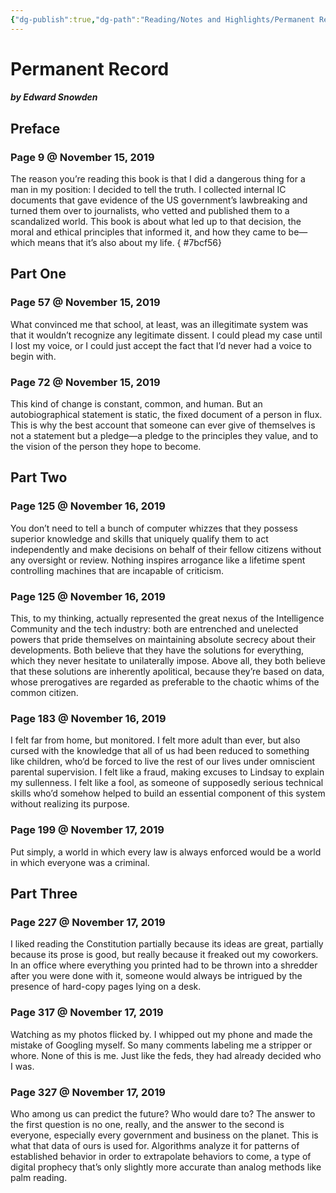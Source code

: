 ```yaml
---
{"dg-publish":true,"dg-path":"Reading/Notes and Highlights/Permanent Record.md","permalink":"/reading/notes-and-highlights/permanent-record/","title":"Notes from Permanent Record","tags":["reading-note"]}
---
```



# Permanent Record
##### by Edward Snowden

## Preface 
### Page 9 @ November 15, 2019
The reason you’re reading this book is that I did a dangerous thing for a man in my position: I decided to tell the truth. I collected internal IC documents that gave evidence of the US government’s lawbreaking and turned them over to journalists, who vetted and published them to a scandalized world. This book is about what led up to that decision, the moral and ethical principles that informed it, and how they came to be—which means that it’s also about my life.
{ #7bcf56}


## Part One 
### Page 57 @ November 15, 2019
What convinced me that school, at least, was an illegitimate system was that it wouldn’t recognize any legitimate dissent. I could plead my case until I lost my voice, or I could just accept the fact that I’d never had a voice to begin with.

### Page 72 @ November 15, 2019
This kind of change is constant, common, and human. But an autobiographical statement is static, the fixed document of a person in flux. This is why the best account that someone can ever give of themselves is not a statement but a pledge—a pledge to the principles they value, and to the vision of the person they hope to become.

## Part Two 
### Page 125 @ November 16, 2019
You don’t need to tell a bunch of computer whizzes that they possess superior knowledge and skills that uniquely qualify them to act independently and make decisions on behalf of their fellow citizens without any oversight or review. Nothing inspires arrogance like a lifetime spent controlling machines that are incapable of criticism.

### Page 125 @ November 16, 2019
This, to my thinking, actually represented the great nexus of the Intelligence Community and the tech industry: both are entrenched and unelected powers that pride themselves on maintaining absolute secrecy about their developments. Both believe that they have the solutions for everything, which they never hesitate to unilaterally impose. Above all, they both believe that these solutions are inherently apolitical, because they’re based on data, whose prerogatives are regarded as preferable to the chaotic whims of the common citizen.

### Page 183 @ November 16, 2019
I felt far from home, but monitored. I felt more adult than ever, but also cursed with the knowledge that all of us had been reduced to something like children, who’d be forced to live the rest of our lives under omniscient parental supervision. I felt like a fraud, making excuses to Lindsay to explain my sullenness. I felt like a fool, as someone of supposedly serious technical skills who’d somehow helped to build an essential component of this system without realizing its purpose.

### Page 199 @ November 17, 2019
Put simply, a world in which every law is always enforced would be a world in which everyone was a criminal.

## Part Three 
### Page 227 @ November 17, 2019
I liked reading the Constitution partially because its ideas are great, partially because its prose is good, but really because it freaked out my coworkers. In an office where everything you printed had to be thrown into a shredder after you were done with it, someone would always be intrigued by the presence of hard-copy pages lying on a desk.

### Page 317 @ November 17, 2019
Watching as my photos flicked by. I whipped out my phone and made the mistake of Googling myself. So many comments labeling me a stripper or whore. None of this is me. Just like the feds, they had already decided who I was.

### Page 327 @ November 17, 2019
Who among us can predict the future? Who would dare to? The answer to the first question is no one, really, and the answer to the second is everyone, especially every government and business on the planet. This is what that data of ours is used for. Algorithms analyze it for patterns of established behavior in order to extrapolate behaviors to come, a type of digital prophecy that’s only slightly more accurate than analog methods like palm reading.